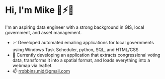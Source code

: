 # Hi, I'm Mike 👋⚡😄

I'm an aspiring data engineer with a strong background in GIS, local government, and asset management.
- 📈 Developed automated emailing applications for local governments using Windows Task Scheduler, python, SQL, and HTML/CSS
- 🔭 Currently developing an application that extracts congressional voting data, transforms it into a spatial format, and loads everything into a webmap via leaflet.
- 📫 rrobbins.mid@gmail.com
